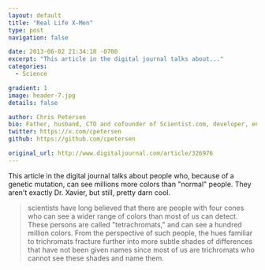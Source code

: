 ```yaml
---
layout: default
title: "Real Life X-Men"
type: post
navigation: false

date: 2013-06-02 21:34:10 -0700
excerpt: "This article in the digital journal talks about..."
categories:
  - Science

gradient: 1
image: header-7.jpg
details: false

author: Chris Petersen
bio: Father, husband, CTO and cofounder of Scientist.com, developer, entrepreneur and technologist.
twitter: https://x.com/cpetersen
github: https://github.com/cpetersen

original_url: http://www.digitaljournal.com/article/326976
---
```



This article in the digital journal talks about people who, because of a genetic mutation, can see millions more colors than "normal" people. They aren't exactly Dr. Xavier, but still, pretty darn cool.

 > 
 > 
 >  scientists have long believed that there are people with four cones who can see a wider range of colors than most of us can detect. These persons are called "tetrachromats," and can see a hundred million colors. From the perspective of such people, the hues familiar to trichromats fracture further into more subtle shades of differences that have not been given names since most of us are trichromats who cannot see these shades and name them. 
 > 
 > 
